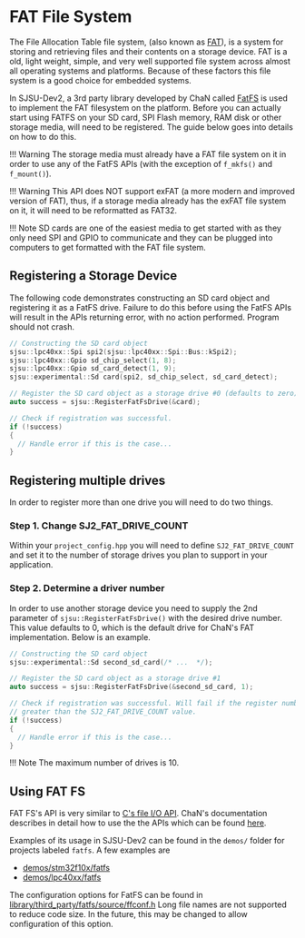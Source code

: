 # FAT File System

The File Allocation Table file system, (also known as
[FAT](https://en.wikipedia.org/wiki/File_Allocation_Table)), is a system for
storing and retrieving files and their contents on a storage device. FAT is a
old, light weight, simple, and very well supported file system across almost all
operating systems and platforms. Because of these factors this file system is a
good choice for embedded systems.

In SJSU-Dev2, a 3rd party library developed by ChaN called
[FatFS](http://elm-chan.org/fsw/ff/00index_e.html) is used to implement the FAT
filesystem on the platform. Before you can actually start using FATFS on your
SD card, SPI Flash memory, RAM disk or other storage media, will need to be
registered. The guide below goes into details on how to do this.

!!! Warning
    The storage media must already have a FAT file system on it in order to use
    any of the FatFS APIs (with the exception of `f_mkfs()` and `f_mount()`).

!!! Warning
    This API does NOT support exFAT (a more modern and improved version of FAT),
    thus, if a storage media already has the exFAT file system on it, it will
    need to be reformatted as FAT32.

!!! Note
    SD cards are one of the easiest media to get started with as they only need
    SPI and GPIO to communicate and they can be plugged into computers to get
    formatted with the FAT file system.

## Registering a Storage Device
The following code demonstrates constructing an SD card object and registering
it as a FatFS drive. Failure to do this before using the FatFS APIs will result
in the APIs returning error, with no action performed. Program should not crash.

```C++
// Constructing the SD card object
sjsu::lpc40xx::Spi spi2(sjsu::lpc40xx::Spi::Bus::kSpi2);
sjsu::lpc40xx::Gpio sd_chip_select(1, 8);
sjsu::lpc40xx::Gpio sd_card_detect(1, 9);
sjsu::experimental::Sd card(spi2, sd_chip_select, sd_card_detect);

// Register the SD card object as a storage drive #0 (defaults to zero)
auto success = sjsu::RegisterFatFsDrive(&card);

// Check if registration was successful.
if (!success)
{
  // Handle error if this is the case...
}
```

## Registering multiple drives
In order to register more than one drive you will need to do two things.

### Step 1. Change SJ2_FAT_DRIVE_COUNT
Within your `project_config.hpp` you will need to define `SJ2_FAT_DRIVE_COUNT`
and set it to the number of storage drives you plan to support in your
application.

### Step 2. Determine a driver number
In order to use another storage device you need to supply the 2nd parameter of
`sjsu::RegisterFatFsDrive()` with the desired drive number. This value defaults
to 0, which is the default drive for ChaN's FAT implementation. Below is an
example.

```C++
// Constructing the SD card object
sjsu::experimental::Sd second_sd_card(/* ...  */);

// Register the SD card object as a storage drive #1
auto success = sjsu::RegisterFatFsDrive(&second_sd_card, 1);

// Check if registration was successful. Will fail if the register number is
// greater than the SJ2_FAT_DRIVE_COUNT value.
if (!success)
{
  // Handle error if this is the case...
}
```

!!! Note
    The maximum number of drives is 10.

## Using FAT FS

FAT FS's API is very similar to
[C's file I/O API](https://en.cppreference.com/w/c/io).
ChaN's documentation describes in detail how to use the the APIs which can be
found [here](http://elm-chan.org/fsw/ff/00index_e.html).

Examples of its usage in SJSU-Dev2 can be found in the `demos/` folder for
projects labeled `fatfs`. A few examples are

- [demos/stm32f10x/fatfs](https://github.com/kammce/SJSU-Dev2/tree/master/demos/stm32f10x/fatfs)
- [demos/lpc40xx/fatfs](https://github.com/kammce/SJSU-Dev2/tree/master/demos/sjtwo/fatfs)

The configuration options for FatFS can be found in
[library/third_party/fatfs/source/ffconf.h](https://github.com/kammce/SJSU-Dev2/tree/master/library/third_party/fatfs/source/ffconf.h)
Long file names are not supported to reduce code size. In the future, this may
be changed to allow configuration of this option.
